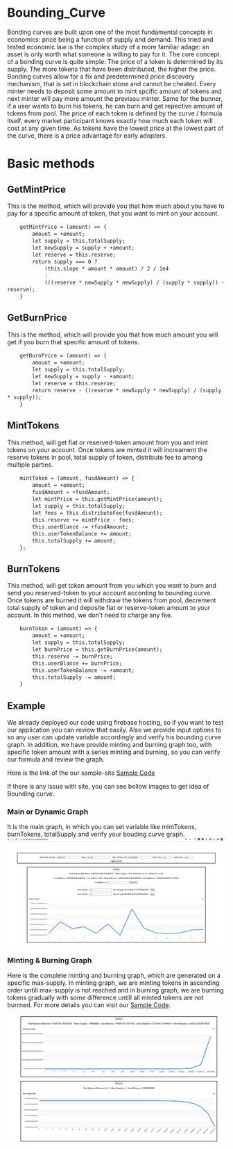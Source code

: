 # Bounding_Curve
Bonding curves are built upon one of the most fundamental concepts in economics: price being a function of supply and demand. This tried and tested economic law is the complex study of a more familiar adage: an asset is only worth what someone is willing to pay for it. The core concept of a bonding curve is quite simple: The price of a token is determined by its supply. The more tokens that have been distributed, the higher the price. Bonding curves allow for a fix and predetermined price discovery mechanism, that is set in blockchain stone and cannot be cheated.
Every minter needs to deposit some amount to mint spcific amount of tokens and next minter will pay more amount the previsou minter. Same for the bunner, if a user wants to burn his tokens, he can burn and get repective amount of tokens from pool. The price of each token is defined by the curve / formula itself, every market participant knows exactly how much each token will cost at any given time. As tokens have the lowest price at the lowest part of the curve, there is a price advantage for early adopters. 


# Basic methods

## GetMintPrice 
This is the method, which will provide you that how much about you have to pay for a specific amount of token, that you want to mint on your account. 

```
    getMintPrice = (amount) => {
        amount = +amount;
        let supply = this.totalSupply;
        let newSupply = supply + +amount;
        let reserve = this.reserve;
        return supply === 0 ?
            (this.slope * amount * amount) / 2 / 1e4
            :
            (((reserve * newSupply * newSupply) / (supply * supply)) - reserve);
    }
```

## GetBurnPrice 
This is the method, which will provide you that how much amount you will get if you burn that specific amount of tokens. 

```
    getBurnPrice = (amount) => {
        amount = +amount;
        let supply = this.totalSupply;
        let newSupply = supply - +amount;
        let reserve = this.reserve;
        return reserve - ((reserve * newSupply * newSupply) / (supply * supply));
    }
```


## MintTokens 
This method, will get fiat or reserved-token amount from you and mint tokens on your account. Once tokens are minted it will increament the reserve tokens in pool, total supply of token, distribute fee to among multiple parties. 


```
    mintToken = (amount, fusdAmount) => {
        amount = +amount;
        fusdAmount = +fusdAmount;
        let mintPrice = this.getMintPrice(amount);
        let supply = this.totalSupply;
        let fees = this.distributeFee(fusdAmount);
        this.reserve += mintPrice - fees;
        this.userBlance -= +fusdAmount;
        this.userTokenBalance += amount;
        this.totalSupply += amount;
    };
```

## BurnTokens 
This method, will get token amount from you which you want to burn and send you reserved-token to your account according to bounding curve. Once tokens are burned it will withdraw the tokens from pool, decrement total supply of token and deposite fiat or reserve-token amount to your account. In this method, we don't need to charge any fee.  

```
    burnToken = (amount) => {
        amount = +amount;
        let supply = this.totalSupply;
        let burnPrice = this.getBurnPrice(amount);
        this.reserve -= burnPrice;
        this.userBlance += burnPrice;
        this.userTokenBalance -= +amount;
        this.totalSupply -= amount;
    }
```

## Example
We already deployed our code using firebase hosting, so if you want to test our application you can review that easily. Also we provide input options to so any user can update variable accordingly and verify his bounding curve graph. In addition, we have provide minting and burning graph too, with specific token amount with a series minting and burning, so you can verify our formula and review the graph. 

Here is the link of the our sample-site [Sample Code](https://bounding-curve-sample.web.app)

If there is any issue with site, you can see bellow images to get idea of Bounding curve.

### Main or Dynamic Graph
It is the main graph, in which you can set variable like mintTokens, burnTokens, totalSupply and verify your bouding curve graph. 
<img src="./documents/assets/bounding-curve-site-snap-main-graph.png" alt="Minting Graph" /> 

### Minting & Burning Graph
Here is the complete minting and burning graph, which are generated on a specific max-supply. In minting graph, we are minting tokens in ascending order untill max-supply is not reached and in burning graph, we are burning tokens gradually with some difference untill all minted tokens are not burrned. For more details you can visit our [Sample Code](https://bounding-curve-sample.web.app).

<img src="./documents/assets/bounding-curve-site-snap-minting-and-burning-graph.png" alt="Minting & Burning Graph" /> 
 
